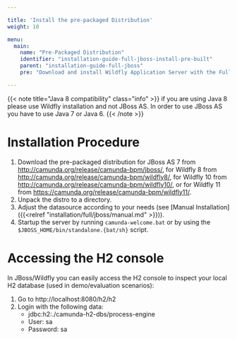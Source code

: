 ```yaml
---

title: 'Install the pre-packaged Distribution'
weight: 10

menu:
  main:
    name: "Pre-Packaged Distribution"
    identifier: "installation-guide-full-jboss-install-pre-built"
    parent: "installation-guide-full-jboss"
    pre: "Download and install Wildfly Application Server with the Full Distribution pre-deployed and pre-configured."

---
```

{{< note title="Java 8 compatibility" class="info" >}}
if you are using Java 8 please use Wildfly installation and not JBoss AS. In order to use JBoss AS you have to use Java 7 or Java 6.
{{< /note >}}

# Installation Procedure

1. Download the pre-packaged distribution for JBoss AS 7 from http://camunda.org/release/camunda-bpm/jboss/, for Wildfly 8 from http://camunda.org/release/camunda-bpm/wildfly8/, for Wildfly 10 from http://camunda.org/release/camunda-bpm/wildfly10/, or for Wildfly 11 from https://camunda.org/release/camunda-bpm/wildfly11/.
2. Unpack the distro to a directory.
3. Adjust the datasource according to your needs (see [Manual Installation]({{<relref "installation/full/jboss/manual.md" >}})).
4. Startup the server by running `camunda-welcome.bat` or by using the `$JBOSS_HOME/bin/standalone.{bat/sh}` script.


# Accessing the H2 console

In JBoss/Wildfly you can easily access the H2 console to inspect your local H2 database (used in demo/evaluation scenarios):

1.  Go to http://localhost:8080/h2/h2
2.  Login with the following data:
    *   jdbc:h2:./camunda-h2-dbs/process-engine
    *   User: sa
    *   Password: sa
